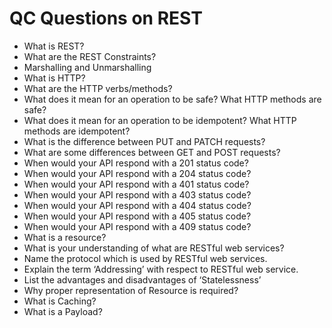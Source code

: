 # QC Questions on REST
 - What is REST?
 - What are the REST Constraints?
 - Marshalling and Unmarshalling
 - What is HTTP?
 - What are the HTTP verbs/methods?
 - What does it mean for an operation to be safe? What HTTP methods are safe?
 - What does it mean for an operation to be idempotent? What HTTP methods are idempotent?
 - What is the difference between PUT and PATCH requests?
 - What are some differences between GET and POST requests?
 - When would your API respond with a 201 status code?
 - When would your API respond with a 204 status code?
 - When would your API respond with a 401 status code?
 - When would your API respond with a 403 status code?
 - When would your API respond with a 404 status code?
 - When would your API respond with a 405 status code?
 - When would your API respond with a 409 status code?
 - What is a resource?
 - What is your understanding of what are RESTful web services?
 - Name the protocol which is used by RESTful web services.
 - Explain the term ‘Addressing’ with respect to RESTful web service.
 - List the advantages and disadvantages of ‘Statelessness’
 - Why proper representation of Resource is required?
 - What is Caching?
 - What is a Payload?
